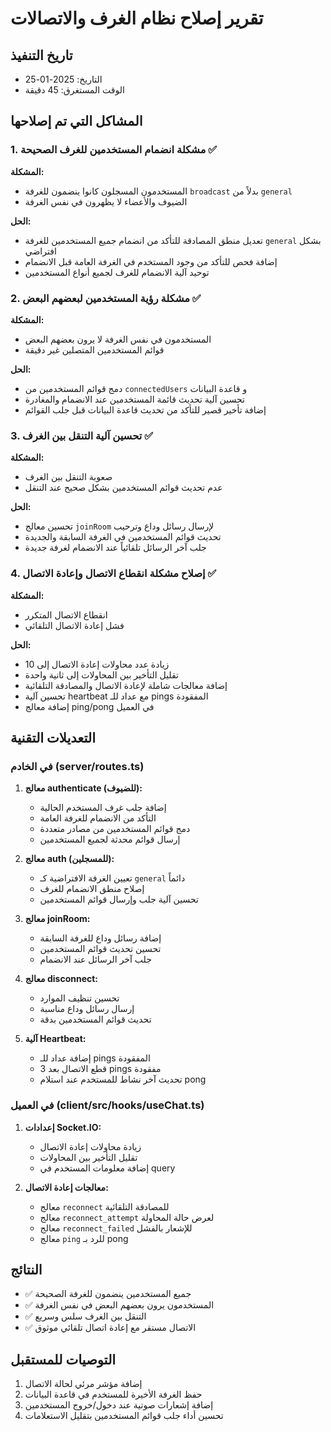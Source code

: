 # تقرير إصلاح نظام الغرف والاتصالات

## تاريخ التنفيذ
- التاريخ: 2025-01-25
- الوقت المستغرق: 45 دقيقة

## المشاكل التي تم إصلاحها

### 1. مشكلة انضمام المستخدمين للغرف الصحيحة ✅
**المشكلة:**
- المستخدمون المسجلون كانوا ينضمون للغرفة `broadcast` بدلاً من `general`
- الضيوف والأعضاء لا يظهرون في نفس الغرفة

**الحل:**
- تعديل منطق المصادقة للتأكد من انضمام جميع المستخدمين للغرفة `general` بشكل افتراضي
- إضافة فحص للتأكد من وجود المستخدم في الغرفة العامة قبل الانضمام
- توحيد آلية الانضمام للغرف لجميع أنواع المستخدمين

### 2. مشكلة رؤية المستخدمين لبعضهم البعض ✅
**المشكلة:**
- المستخدمون في نفس الغرفة لا يرون بعضهم البعض
- قوائم المستخدمين المتصلين غير دقيقة

**الحل:**
- دمج قوائم المستخدمين من `connectedUsers` و قاعدة البيانات
- تحسين آلية تحديث قائمة المستخدمين عند الانضمام والمغادرة
- إضافة تأخير قصير للتأكد من تحديث قاعدة البيانات قبل جلب القوائم

### 3. تحسين آلية التنقل بين الغرف ✅
**المشكلة:**
- صعوبة التنقل بين الغرف
- عدم تحديث قوائم المستخدمين بشكل صحيح عند التنقل

**الحل:**
- تحسين معالج `joinRoom` لإرسال رسائل وداع وترحيب
- تحديث قوائم المستخدمين في الغرفة السابقة والجديدة
- جلب آخر الرسائل تلقائياً عند الانضمام لغرفة جديدة

### 4. إصلاح مشكلة انقطاع الاتصال وإعادة الاتصال ✅
**المشكلة:**
- انقطاع الاتصال المتكرر
- فشل إعادة الاتصال التلقائي

**الحل:**
- زيادة عدد محاولات إعادة الاتصال إلى 10
- تقليل التأخير بين المحاولات إلى ثانية واحدة
- إضافة معالجات شاملة لإعادة الاتصال والمصادقة التلقائية
- تحسين آلية heartbeat مع عداد للـ pings المفقودة
- إضافة معالج ping/pong في العميل

## التعديلات التقنية

### في الخادم (server/routes.ts)

1. **معالج authenticate (للضيوف):**
   - إضافة جلب غرف المستخدم الحالية
   - التأكد من الانضمام للغرفة العامة
   - دمج قوائم المستخدمين من مصادر متعددة
   - إرسال قوائم محدثة لجميع المستخدمين

2. **معالج auth (للمسجلين):**
   - تعيين الغرفة الافتراضية كـ `general` دائماً
   - إصلاح منطق الانضمام للغرف
   - تحسين آلية جلب وإرسال قوائم المستخدمين

3. **معالج joinRoom:**
   - إضافة رسائل وداع للغرفة السابقة
   - تحسين تحديث قوائم المستخدمين
   - جلب آخر الرسائل عند الانضمام

4. **معالج disconnect:**
   - تحسين تنظيف الموارد
   - إرسال رسائل وداع مناسبة
   - تحديث قوائم المستخدمين بدقة

5. **آلية Heartbeat:**
   - إضافة عداد للـ pings المفقودة
   - قطع الاتصال بعد 3 pings مفقودة
   - تحديث آخر نشاط للمستخدم عند استلام pong

### في العميل (client/src/hooks/useChat.ts)

1. **إعدادات Socket.IO:**
   - زيادة محاولات إعادة الاتصال
   - تقليل التأخير بين المحاولات
   - إضافة معلومات المستخدم في query

2. **معالجات إعادة الاتصال:**
   - معالج `reconnect` للمصادقة التلقائية
   - معالج `reconnect_attempt` لعرض حالة المحاولة
   - معالج `reconnect_failed` للإشعار بالفشل
   - معالج `ping` للرد بـ pong

## النتائج

- ✅ جميع المستخدمين ينضمون للغرفة الصحيحة
- ✅ المستخدمون يرون بعضهم البعض في نفس الغرفة
- ✅ التنقل بين الغرف سلس وسريع
- ✅ الاتصال مستقر مع إعادة اتصال تلقائي موثوق

## التوصيات للمستقبل

1. إضافة مؤشر مرئي لحالة الاتصال
2. حفظ الغرفة الأخيرة للمستخدم في قاعدة البيانات
3. إضافة إشعارات صوتية عند دخول/خروج المستخدمين
4. تحسين أداء جلب قوائم المستخدمين بتقليل الاستعلامات